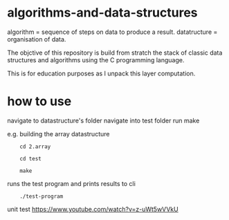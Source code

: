 # algorithms-and-data-structures

algorithm = sequence of steps on data to produce a result.
datatructure = organisation of data.

The objctive of this repository is build from stratch the stack of classic data structures and algorithms using the C programming language.

This is for education purposes as I unpack this layer computation.

# how to use
navigate to datastructure's folder
navigate into test folder
run make

e.g. building the array datastructure

```
    cd 2.array
```
```
    cd test
```
```
    make
```
runs the test program and prints results to cli
```
    ./test-program 
```

unit test
https://www.youtube.com/watch?v=z-uWt5wVVkU